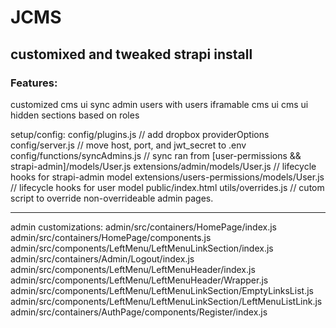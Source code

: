 # JCMS

## customixed and tweaked strapi install

### Features:

customized cms ui
sync admin users with users
iframable cms ui
cms ui hidden sections based on roles

setup/config:
config/plugins.js // add dropbox providerOptions
config/server.js // move host, port, and jwt_secret to .env
config/functions/syncAdmins.js // sync ran from [user-permissions && strapi-admin]/models/User.js
extensions/admin/models/User.js // lifecycle hooks for strapi-admin model
extensions/users-permissions/models/User.js // lifecycle hooks for user model
public/index.html
utils/overrides.js // cutom script to override non-overrideable admin pages.

---

admin customizations:
admin/src/containers/HomePage/index.js
admin/src/containers/HomePage/components.js
admin/src/components/LeftMenu/LeftMenuLinkSection/index.js
admin/src/containers/Admin/Logout/index.js
admin/src/components/LeftMenu/LeftMenuHeader/index.js
admin/src/components/LeftMenu/LeftMenuHeader/Wrapper.js
admin/src/components/LeftMenu/LeftMenuLinkSection/EmptyLinksList.js
admin/src/components/LeftMenu/LeftMenuLinkSection/LeftMenuListLink.js
admin/src/containers/AuthPage/components/Register/index.js
